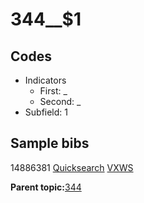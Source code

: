 # 344\_\_$1

## Codes

-   Indicators
    -   First: \_
    -   Second: \_
-   Subfield: 1

## Sample bibs

14886381 [Quicksearch](https://search.library.yale.edu/catalog/14886381) [VXWS](http://prodorbis.library.yale.edu:7014/vxws/GetHoldingsService?bibId=14886381)

**Parent topic:**[344](../../tags/344/344.md)

